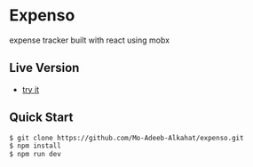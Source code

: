 # Expenso

expense tracker built with react using mobx

## Live Version

- [try it](https://expensooo.netlify.app/)

## Quick Start

```sh
$ git clone https://github.com/Mo-Adeeb-Alkahat/expenso.git
$ npm install
$ npm run dev
```
